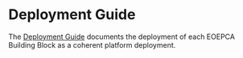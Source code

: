 # Deployment Guide

The [Deployment Guide](/projects/deploy) documents the deployment of each EOEPCA Building Block as a coherent platform deployment.
